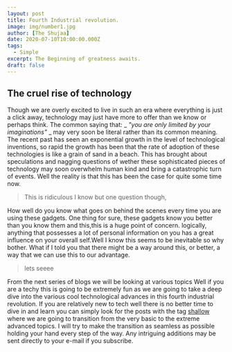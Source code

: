 ```yaml
---
layout: post
title: Fourth Industrial revolution.
image: img/number1.jpg
author: [The Shujaa]
date: 2020-07-10T10:00:00.000Z
tags:
  - Simple
excerpt: The Beginning of greatness awaits.
draft: false
---
```


## __The cruel rise of technology__

Though we are overly excited to live in such an era where everything is just a click away, technology may just have more to offer than we know or perhaps think. The common saying that:  _ _"you are only limited by your imaginations"_ _ may very soon be literal rather than its common meaning. The recent past has seen an exponential growth in the level of technological inventions, so rapid the growth has been that the rate of adoption of these technologies is like a grain of sand in a beach. This has brought about speculations and nagging questions of wether these sophisticated pieces of technology may soon overwhelm human kind and bring a catastrophic turn of events. Well the reality is that this has been the case for quite some time now.
> This is ridiculous I know but one question though,

How well do you know what goes on behind the scenes every time you are using these gadgets. One thing for sure, these gadgets know you better than you know them and this,this is a huge point of concern. logically, anything that possesses a lot of personal information on you has a great influence on your overall self.Well I know this seems to be inevitable so why bother. What if I told you that there might be a way around this, or better, a way that we can use this to our advantage. 

> lets seeee

From the next series of blogs we will be looking at various topics
Well if you are a techy this is going to be extremely fun as we are going to take a deep dive into the various cool technological advances in this fourth industrial revolution. If you are relatively new to tech well there is no better time to dive in and learn you can simply look for the posts with the tag [shallow](/tags/simple) where we are going to transition from the very basic to the extreme advanced topics. I will try to make the transition as seamless as possible holding your hand every step of the way. Any intriguing additions may be sent directly to your e-mail if you subscribe.






<!-- 
### Getting Started
Use this repo to start your own blog with the same theme.

__Clone this repo.__
```bash
git clone https://github.com/scttcper/gatsby-casper.git --depth=1
```

__Remove .git folder and setup a new one__
```bash
rm -rf .git && git init
```

Now push to whatever repo you want! -->
